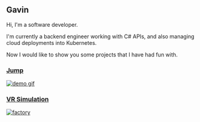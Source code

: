 ## Gavin

Hi, I'm a software developer.  

I'm currently a backend engineer working with C# APIs, and also managing cloud deployments into Kubernetes.

Now I would like to show you some projects that I have had fun with.

### [Jump](/page/unity1)
[![demo gif](/page/images/demo.gif)](/page/unity1)

### [VR Simulation](/page/unity2)
[![factory](/page/images/factory.jpg)](/page/unity2)
